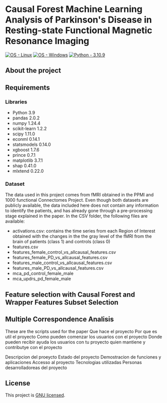 <h1 align="left"> Causal Forest Machine Learning Analysis of Parkinson's Disease in Resting-state Functional Magnetic Resonance Imaging </h1>

<a href="https://www.linux.org/" title="Go to Linux homepage"><img src="https://img.shields.io/badge/OS-Linux-blue?logo=linux&logoColor=white" alt="OS - Linux"></a>
<a href="https://www.microsoft.com/" title="Go to Microsoft homepage"><img src="https://img.shields.io/badge/OS-Windows-blue?logo=windows&logoColor=white" alt="OS - Windows"></a>
<a href="https://"><img src="https://img.shields.io/static/v1?label=Python&message=3.10.9&color=2ea44f" alt="Python - 3.10.9"></a>

<h2 align="left"> About the project </h2>


<h2 align="left"> Requirements </h2>

<h3 align="left"> Libraries </h3>

- Python 3.9
- pandas 2.0.2
- numpy 1.24.4
- scikit-learn 1.2.2
- scipy 1.11.0
- econml 0.14.1
- statsmodels 0.14.0
- xgboost 1.7.6
- prince 0.7.1
- matplotlib 3.7.1
- shap 0.41.0
- mlxtend 0.22.0

<h3 align="left"> Dataset </h3>
The data used in this project comes from fMRI obtained in the PPMI and 1000 functional Connectomes Project. Even though both datasets are publicly available, the data included here does not contain any information to identify the patients, and has already gone through a pre-processing stage explained in the paper.
In the CSV folder, the following files are available:


- activations.csv: contains the time series from each Region of Interest obtained with the changes in the the gray level of the fMRI from the brain of patients (class 1) and controls (class 0)
- features.csv
- features_female_control_vs_allcausal_features.csv
- features_female_PD_vs_allcausal_features.csv
- features_male_control_vs_allcausal_features.csv
- features_male_PD_vs_allcausal_features.csv
- mca_pd_control_female_male
- mca_updrs_pd_female_male

<h2 align="left"> Feature selection with Causal Forest and Wrapper Features Subset Selection </h2>


<h2 align="left"> Multiple Correspondence Analisis </h2>

These are the scripts used for the paper 
Que hace el proyecto 
Por que es util el proyecto 
Como pueden comenzar los usuarios con el proyecto 
Donde pueden recibir ayuda los usuarios con tu proyecto 
quien mantiene y contributye con el proyecto 

Descripcion del proeycto 
Estado del proyecto 
Demostracion de funciones y aplicaciones
Accesso al proyecto 
Tecnologias utilizadas
Personas desarrolladoreas del proyecto 


## License

This project is [GNU licensed](./LICENSE).